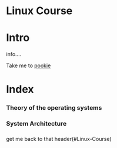 # Linux Course

Intro
=====
info....

Take me to [pookie](#pookie)

# Index

### Theory of the operating systems
### System Architecture
### 


get me back to that header(#Linux-Course)
